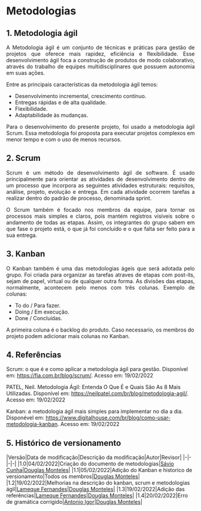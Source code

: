 # Metodologias

## 1. Metodologia ágil

<p align="justify">
A Metodologia ágil é um conjunto de técnicas e práticas para gestão de projetos que oferece mais rapidez, eficiência e flexibilidade. Esse desenvolvimento ágil foca a construção de produtos de modo colaborativo, através do trabalho de equipes multidisciplinares que possuem autonomia em suas ações.
</p>
  
Entre as principais características da metodologia ágil temos:

- Desenvolvimento incremental, crescimento contínuo.
- Entregas rápidas e de alta qualidade.
- Flexibilidade.
- Adaptabilidade às mudanças.

<p align="justify">
Para o desenvolvimento do presente projeto, foi usado a metodologia ágil Scrum. Essa metodologia foi proposta para executar projetos complexos em menor tempo e com o uso de menos recursos.
</p>
  
## 2. Scrum

<p align="justify">
Scrum  é um método de desenvolvimento ágil de software. É usado principalmente para orientar as atividades de desenvolvimento dentro de um processo que incorpora as seguintes atividades estruturais: requisitos, análise, projeto, evolução e entrega. Em cada atividade ocorrem tarefas a realizar dentro do padrão de processo, denominada sprint. 
</p>
<p align="justify">
O Scrum também é focado nos membros da equipe, para tornar os processos mais simples e claros, pois mantém registros visíveis sobre o andamento de todas as etapas. Assim, os integrantes do grupo sabem em que fase o projeto está, o que já foi concluído e o que falta ser feito para a sua entrega.
</p>
  
## 3. Kanban

<p align="justify">
O Kanban também é uma das metodologias ágeis que será adotada pelo grupo. Foi criada para organizar as tarefas atraves de etapas com post-its, sejam de papel, virtual ou de qualquer outra forma.
As divisões das etapas, normalmente, acontecem pelo menos com três colunas. Exemplo de colunas:
</p>
  
- To do / Para fazer.
- Doing / Em execução.
- Done /  Concluídas.

A primeira coluna é o backlog do produto.
Caso necessario, os membros do projeto podem adicionar mais colunas no Kanban.


## 4. Referências

Scrum: o que é e como aplicar a metodologia ágil para gestão. Disponível em: <https://fia.com.br/blog/scrum/>. Acesso em: 19/02/2022

PATEL, Neil. Metodologia Ágil: Entenda O Que É e Quais São As 8 Mais Utilizadas. Disponível em: <https://neilpatel.com/br/blog/metodologia-agil/>. Acesso em: 19/02/2022

Kanban: a metodologia ágil mais simples para implementar no dia a dia. Disponével em: <https://www.digitalhouse.com/br/blog/como-usar-metodologia-kanban>. Acesso em: 19/02/2022

## 5. Histórico de versionamento

|Versão|Data de modificação|Descrição da modificação|Autor|Revisor|
|-|-|-|-|
|1.0|04/02/2022|Criação do documento de metodologias|[Sávio Cunha](https://github.com/savioc2)|[Douglas Monteles](https://github.com/douglasmonteles)|
|1.1|05/02/2022|Adição do Kanban e historico de versionamento|Todos os membros|[Douglas Monteles](https://github.com/douglasmonteles)|
|1.2|19/02/2022|Melhorias na descrição do kanban, scrum e metodologias ágil|[Lameque Fernandes](https://github.com/lamequefernandes)|[Douglas Monteles](https://github.com/douglasmonteles)|
|1.3|19/02/2022|Adição das referências|[Lameque Fernandes](https://github.com/lamequefernandes)|[Douglas Monteles](https://github.com/douglasmonteles)|
|1.4|20/02/2022|Erro de gramática corrigido|[Antonio Igor](https://github.com/antonioigorcarvalho)|[Douglas Monteles](https://github.com/douglasmonteles)|
